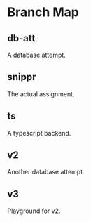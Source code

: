 # Branch Map

## db-att
A database attempt.

## snippr
The actual assignment.

## ts
A typescript backend.

## v2 
Another database attempt.

## v3
Playground for v2.